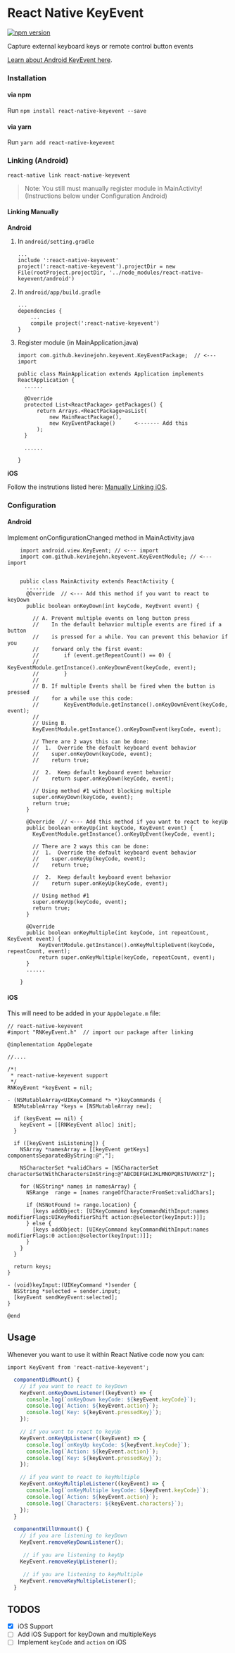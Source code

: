 # React Native KeyEvent

[![npm version](https://badge.fury.io/js/react-native-keyevent.svg)](http://badge.fury.io/js/react-native-keyevent)

Capture external keyboard keys or remote control button events

[Learn about Android KeyEvent here](https://developer.android.com/reference/android/view/KeyEvent.html).


### Installation

#### via npm

Run `npm install react-native-keyevent --save`

#### via yarn

Run `yarn add react-native-keyevent`

### Linking (Android)

`react-native link react-native-keyevent`

> Note: You still must manually register module in MainActivity! (Instructions below under Configuration Android)


#### Linking Manually

**Android**

1. In `android/setting.gradle`

    ```
    ...
    include ':react-native-keyevent'
    project(':react-native-keyevent').projectDir = new File(rootProject.projectDir, '../node_modules/react-native-keyevent/android')
    ```

2. In `android/app/build.gradle`

    ```
    ...
    dependencies {
        ...
        compile project(':react-native-keyevent')
    }
    ```

3. Register module (in MainApplication.java)

    ```
    import com.github.kevinejohn.keyevent.KeyEventPackage;  // <--- import

    public class MainApplication extends Application implements ReactApplication {
      ......

      @Override
      protected List<ReactPackage> getPackages() {
          return Arrays.<ReactPackage>asList(
              new MainReactPackage(),
              new KeyEventPackage()      <------- Add this
          );
      }

      ......

    }
    ```

**iOS**

Follow the instrutions listed here: [Manually Linking iOS](https://facebook.github.io/react-native/docs/linking-libraries-ios#manual-linking).

### Configuration

#### Android

Implement onConfigurationChanged method in MainActivity.java

```
    import android.view.KeyEvent; // <--- import
    import com.github.kevinejohn.keyevent.KeyEventModule; // <--- import


    public class MainActivity extends ReactActivity {
      ......
      @Override  // <--- Add this method if you want to react to keyDown
      public boolean onKeyDown(int keyCode, KeyEvent event) {

        // A. Prevent multiple events on long button press
        //    In the default behavior multiple events are fired if a button
        //    is pressed for a while. You can prevent this behavior if you
        //    forward only the first event:
        //        if (event.getRepeatCount() == 0) {
        //            KeyEventModule.getInstance().onKeyDownEvent(keyCode, event);
        //        }
        //
        // B. If multiple Events shall be fired when the button is pressed
        //    for a while use this code:
        //        KeyEventModule.getInstance().onKeyDownEvent(keyCode, event);
        //
        // Using B.
        KeyEventModule.getInstance().onKeyDownEvent(keyCode, event);

        // There are 2 ways this can be done:
        //  1.  Override the default keyboard event behavior
        //    super.onKeyDown(keyCode, event);
        //    return true;

        //  2.  Keep default keyboard event behavior
        //    return super.onKeyDown(keyCode, event);

        // Using method #1 without blocking multiple
        super.onKeyDown(keyCode, event);
        return true;
      }

      @Override  // <--- Add this method if you want to react to keyUp
      public boolean onKeyUp(int keyCode, KeyEvent event) {
        KeyEventModule.getInstance().onKeyUpEvent(keyCode, event);

        // There are 2 ways this can be done:
        //  1.  Override the default keyboard event behavior
        //    super.onKeyUp(keyCode, event);
        //    return true;

        //  2.  Keep default keyboard event behavior
        //    return super.onKeyUp(keyCode, event);

        // Using method #1
        super.onKeyUp(keyCode, event);
        return true;
      }

      @Override
      public boolean onKeyMultiple(int keyCode, int repeatCount, KeyEvent event) {
          KeyEventModule.getInstance().onKeyMultipleEvent(keyCode, repeatCount, event);
          return super.onKeyMultiple(keyCode, repeatCount, event);
      }
      ......

    }
```

#### iOS

This will need to be added in your `AppDelegate.m` file:

```objc
// react-native-keyevent
#import "RNKeyEvent.h"  // import our package after linking

@implementation AppDelegate

//....

/*!
 * react-native-keyevent support
 */
RNKeyEvent *keyEvent = nil;

- (NSMutableArray<UIKeyCommand *> *)keyCommands {
  NSMutableArray *keys = [NSMutableArray new];
  
  if (keyEvent == nil) {
    keyEvent = [[RNKeyEvent alloc] init];
  }
  
  if ([keyEvent isListening]) {
    NSArray *namesArray = [[keyEvent getKeys] componentsSeparatedByString:@","];
    
    NSCharacterSet *validChars = [NSCharacterSet characterSetWithCharactersInString:@"ABCDEFGHIJKLMNOPQRSTUVWXYZ"];
    
    for (NSString* names in namesArray) {
      NSRange  range = [names rangeOfCharacterFromSet:validChars];
      
      if (NSNotFound != range.location) {
        [keys addObject: [UIKeyCommand keyCommandWithInput:names modifierFlags:UIKeyModifierShift action:@selector(keyInput:)]];
      } else {
        [keys addObject: [UIKeyCommand keyCommandWithInput:names modifierFlags:0 action:@selector(keyInput:)]];
      }
    }
  }
  
  return keys;
}

- (void)keyInput:(UIKeyCommand *)sender {
  NSString *selected = sender.input;
  [keyEvent sendKeyEvent:selected];
}

@end
```

## Usage

Whenever you want to use it within React Native code now you can:

`import KeyEvent from 'react-native-keyevent';`

```javascript
  componentDidMount() {
    // if you want to react to keyDown
    KeyEvent.onKeyDownListener((keyEvent) => {
      console.log(`onKeyDown keyCode: ${keyEvent.keyCode}`);
      console.log(`Action: ${keyEvent.action}`);
      console.log(`Key: ${keyEvent.pressedKey}`);
    });

    // if you want to react to keyUp
    KeyEvent.onKeyUpListener((keyEvent) => {
      console.log(`onKeyUp keyCode: ${keyEvent.keyCode}`);
      console.log(`Action: ${keyEvent.action}`);
      console.log(`Key: ${keyEvent.pressedKey}`);
    });

    // if you want to react to keyMultiple
    KeyEvent.onKeyMultipleListener((keyEvent) => {
      console.log(`onKeyMultiple keyCode: ${keyEvent.keyCode}`);
      console.log(`Action: ${keyEvent.action}`);
      console.log(`Characters: ${keyEvent.characters}`);
    });
  }

  componentWillUnmount() {
    // if you are listening to keyDown
    KeyEvent.removeKeyDownListener();

     // if you are listening to keyUp
    KeyEvent.removeKeyUpListener();

     // if you are listening to keyMultiple
    KeyEvent.removeKeyMultipleListener();
  }
```

## TODOS

- [x] iOS Support
- [ ] Add iOS Support for keyDown and multipleKeys
- [ ] Implement `keyCode` and `action` on iOS
